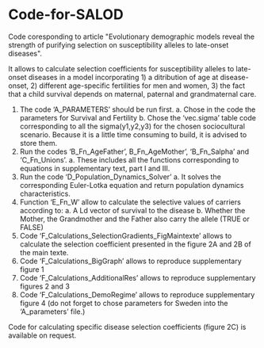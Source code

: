 # Code-for-SALOD
Code coresponding to article "Evolutionary demographic models reveal the strength of purifying selection on susceptibility alleles to late-onset diseases". 

It allows to calculate selection coefficients for susceptibility alleles to late-onset diseases in a model incorporating 1) a ditribution of age at disease-onset, 2) different age-specific fertilities for men and women, 3) the fact that a child survival depends on maternal, paternal and grandmaternal care.

1.	The code ‘A_PARAMETERS’ should be run first.
a.	Chose in the code the parameters for Survival and Fertility
b.	Chose the ‘vec.sigma’ table code corresponding to all the sigma(y1,y2,y3) for the chosen sociocultural scenario. Because it is a little time consuming to build, it is advised to store them.
2.	Run the codes ‘B_Fn_AgeFather’, B_Fn_AgeMother’, ‘B_Fn_Salpha’ and ‘C_Fn_Unions’. 
a.	These includes all the functions corresponding to equations in supplementary text, part I and III.
3.	Run the code ‘D_Population_Dynamics_Solver’
a.	It solves the corresponding Euler-Lotka equation and return population dynamics characteristics.
4.	Function ‘E_Fn_W’ allow to calculate the selective values of carriers according to:
a.	A Ld vector of survival to the disease
b.	Whether the Mother, the Grandmother and the Father also carry the allele (TRUE or FALSE)
5.	Code ‘F_Calculations_SelectionGradients_FigMaintexte’ allows to calculate the selection coefficient presented in the figure 2A and 2B of the main texte.
6.	Code ‘F_Calculations_BigGraph’ allows to reproduce supplementary figure 1
7.	Code ‘F_Calculations_AdditionalRes’ allows to reproduce supplementary figures 2 and 3
8.	Code ‘F_Calculations_DemoRegime’ allows to reproduce supplementary figure 4 (do not forget to chose parameters for Sweden into the ‘A_parameters’ file.)

Code for calculating specific disease selection coefficients (figure 2C) is available on request.


